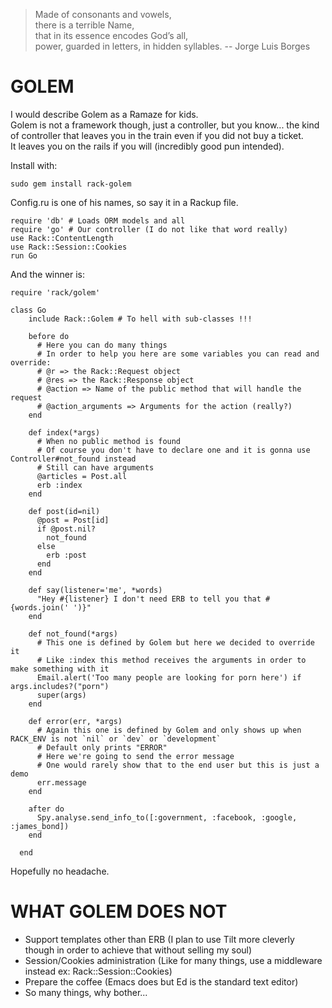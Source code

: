 >Made of consonants and vowels,  
>there is a terrible Name,  
>that in its essence encodes God’s all,  
>power, guarded in letters, in hidden syllables.  -- Jorge Luis Borges

GOLEM
=====

I would describe Golem as a Ramaze for kids.  
Golem is not a framework though, just a controller, but you know... the kind of controller that leaves you in the train 
even if you did not buy a ticket.  
It leaves you on the rails if you will (incredibly good pun intended).

Install with:

    sudo gem install rack-golem

Config.ru is one of his names, so say it in a Rackup file.

    require 'db' # Loads ORM models and all
    require 'go' # Our controller (I do not like that word really)
    use Rack::ContentLength
    use Rack::Session::Cookies
    run Go

And the winner is:

    require 'rack/golem'

  	class Go
	    include Rack::Golem # To hell with sub-classes !!!

	    before do
	      # Here you can do many things
	      # In order to help you here are some variables you can read and override:
	      # @r => the Rack::Request object
	      # @res => the Rack::Response object
	      # @action => Name of the public method that will handle the request
	      # @action_arguments => Arguments for the action (really?)
	    end

	    def index(*args)
	      # When no public method is found
	      # Of course you don't have to declare one and it is gonna use Controller#not_found instead
	      # Still can have arguments
	      @articles = Post.all
	      erb :index
	    end

	    def post(id=nil)
	      @post = Post[id]
	      if @post.nil?
	        not_found
	      else
	        erb :post
	      end
	    end

	    def say(listener='me', *words)
	      "Hey #{listener} I don't need ERB to tell you that #{words.join(' ')}"
	    end

	    def not_found(*args)
	      # This one is defined by Golem but here we decided to override it
	      # Like :index this method receives the arguments in order to make something with it
	      Email.alert('Too many people are looking for porn here') if args.includes?("porn")
	      super(args)
	    end
	    
	    def error(err, *args)
	      # Again this one is defined by Golem and only shows up when RACK_ENV is not `nil` or `dev` or `development`
	      # Default only prints "ERROR"
	      # Here we're going to send the error message
	      # One would rarely show that to the end user but this is just a demo
	      err.message
	    end

	    after do
	      Spy.analyse.send_info_to([:government, :facebook, :google, :james_bond])
	    end

	  end

Hopefully no headache.

WHAT GOLEM DOES NOT
===================

- Support templates other than ERB (I plan to use Tilt more cleverly though in order to achieve that without selling my soul)
- Session/Cookies administration (Like for many things, use a middleware instead ex: Rack::Session::Cookies)
- Prepare the coffee (Emacs does but Ed is the standard text editor)
- So many things, why bother...